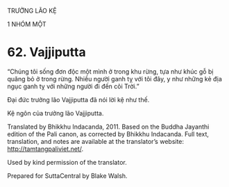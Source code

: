 TRƯỞNG LÃO KỆ

1 NHÓM MỘT

# 62\. Vajjiputta

“Chúng tôi sống đơn độc một mình ở trong khu rừng, tựa như khúc gỗ bị quăng bỏ ở trong rừng. Nhiều người ganh tỵ với tôi đây, y như những kẻ địa ngục ganh tỵ với những người đi đến cõi Trời.”

Đại đức trưởng lão Vajjiputta đã nói lời kệ như thế.

Kệ ngôn của trưởng lão Vajjiputta.

Translated by Bhikkhu Indacanda, 2011. Based on the Buddha Jayanthi edition of the Pali canon, as corrected by Bhikkhu Indacanda. Full text, translation, and notes are available at the translator’s website: http://tamtangpaliviet.net/.

Used by kind permission of the translator.

Prepared for SuttaCentral by Blake Walsh.